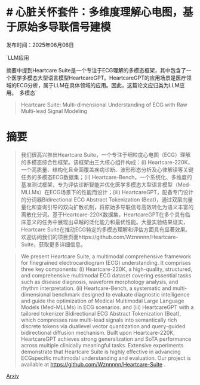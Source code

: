# # 心脏关怀套件：多维度理解心电图，基于原始多导联信号建模

发布时间：2025年06月06日

`LLM应用

摘要中提到Heartcare Suite是一个专注于ECG理解的多模态框架，其中包含了一个医学多模态大型语言模型HeartcareGPT。HeartcareGPT的应用场景是医疗领域的ECG分析，属于LLM在具体领域的应用。因此，这篇论文应归类为LLM应用。` `多模态`

> Heartcare Suite: Multi-dimensional Understanding of ECG with Raw Multi-lead Signal Modeling

# 摘要

> 我们很高兴推出Heartcare Suite，一个专注于细粒度心电图（ECG）理解的多模态综合性框架。该框架由三大核心组件构成：(i) Heartcare-220K，一个高质量、结构化且全面覆盖疾病诊断、波形形态分析及心律解读等关键任务的多模态ECG数据集；(ii) Heartcare-Bench，一个系统化、多维度的基准测试框架，专为评估诊断智能并优化医学多模态大型语言模型（Med-MLLMs）在ECG场景下的性能而设计；(iii) HeartcareGPT，配备专门设计的分词器Bidirectional ECG Abstract Tokenization (Beat)，通过双层向量量化和查询引导的双向扩散机制，将原始多导联信号高效转化为语义丰富的离散化分词。基于Heartcare-220K数据集，HeartcareGPT在多个具有临床意义的任务中展现出卓越的泛化能力和最优性能。大量实验结果证实，Heartcare Suite在推动ECG特定的多模态理解和评估方面具有显著效果。欢迎访问我们的项目页面https://github.com/Wznnnnn/Heartcare-Suite，获取更多详细信息。

> We present Heartcare Suite, a multimodal comprehensive framework for finegrained electrocardiogram (ECG) understanding. It comprises three key components: (i) Heartcare-220K, a high-quality, structured, and comprehensive multimodal ECG dataset covering essential tasks such as disease diagnosis, waveform morphology analysis, and rhythm interpretation. (ii) Heartcare-Bench, a systematic and multi-dimensional benchmark designed to evaluate diagnostic intelligence and guide the optimization of Medical Multimodal Large Language Models (Med-MLLMs) in ECG scenarios. and (iii) HeartcareGPT with a tailored tokenizer Bidirectional ECG Abstract Tokenization (Beat), which compresses raw multi-lead signals into semantically rich discrete tokens via duallevel vector quantization and query-guided bidirectional diffusion mechanism. Built upon Heartcare-220K, HeartcareGPT achieves strong generalization and SoTA performance across multiple clinically meaningful tasks. Extensive experiments demonstrate that Heartcare Suite is highly effective in advancing ECGspecific multimodal understanding and evaluation. Our project is available at https://github.com/Wznnnnn/Heartcare-Suite .

[Arxiv](https://arxiv.org/abs/2506.05831)